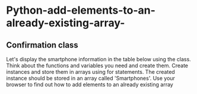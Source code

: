 # Python-add-elements-to-an-already-existing-array-
## Confirmation class

Let's display the smartphone information in the table below using the class.
Think about the functions and variables you need and create them.
Create instances and store them in arrays using for statements.
The created instance should be stored in an array called 'Smartphones'.
Use your browser to find out how to add elements to an already existing array
